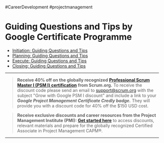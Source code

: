 #CareerDevelopment #projectmanagement 

# Guiding Questions and Tips by Google Certificate Programme

* [Initiation: Guiding Questions and Tips](https://docs.google.com/document/d/1bDbzlUSGNqCIYcqYAUp4pvFMzYuUbS2UFV9ofeoyiEg/template/preview "https://docs.google.com/document/d/1bDbzlUSGNqCIYcqYAUp4pvFMzYuUbS2UFV9ofeoyiEg/template/preview")
* [Planning: Guiding Questions and Tips](https://docs.google.com/document/d/1pcSQW8d-PhoMprc6xh3G5JYUDPFUabKecZ9Qyrk7xFw/template/preview "https://docs.google.com/document/d/1pcSQW8d-PhoMprc6xh3G5JYUDPFUabKecZ9Qyrk7xFw/template/preview")
* [Execute: Guiding Questions and Tips](https://docs.google.com/document/d/1YH6ai8o4NDf_s6OFBeu1hTzbaiCantOZfqEqDxfj7D4/template/preview "https://docs.google.com/document/d/1YH6ai8o4NDf_s6OFBeu1hTzbaiCantOZfqEqDxfj7D4/template/preview")
* [Closing: Guiding Questions and Tips](https://docs.google.com/document/d/1tP5XapNFQ0SmYWedsGW2MDKFw2JuTISFhRyZ2wGLhJY/template/preview?resourcekey=0-pMrpTgrnD4_hOTfJcyWTuw "https://docs.google.com/document/d/1tP5XapNFQ0SmYWedsGW2MDKFw2JuTISFhRyZ2wGLhJY/template/preview?resourcekey=0-pMrpTgrnD4_hOTfJcyWTuw")

--- 

> **Receive 40% off on the globally recognized** [**Professional Scrum Master I (PSM I) certification**](https://www.scrum.org/professional-scrum-master-i-certification) **from Scrum.org.** To receive the discount code please send an email to support@scrum.org with the subject "Grow with Google PSM I discount" and include a link to your **_Google Project Management Certificate Credly badge._** They will provide you with a discount code for 40% off the $150 USD cost.

> **Receive exclusive discounts and career resources from the Project Management Institute (PMI):** [**Get started here**](https://www.pmi.org/gwgmeetspmi) to access discounts, relevant materials and prepare for the globally recognized Certified Associate in Project Management CAPM®.

--- 

